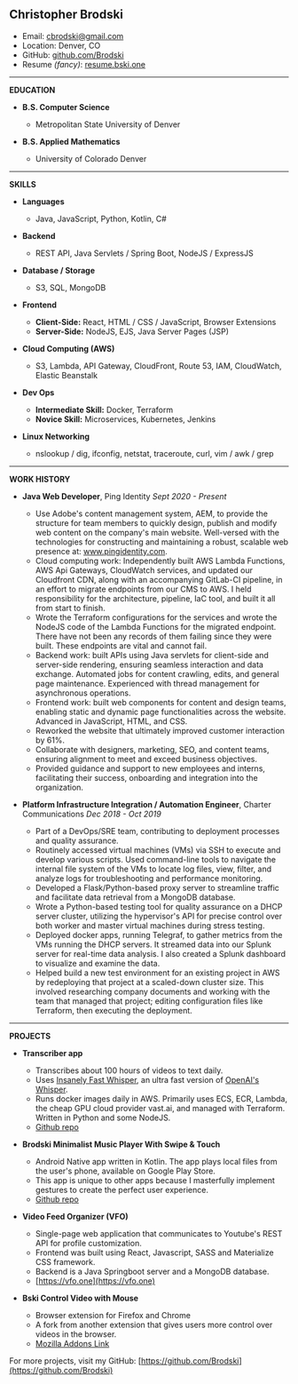 
<!-- https://dillinger.io/  -->
<!-- https://dillinger.io/  -->
<!-- https://dillinger.io/  -->

## Christopher Brodski
- Email: cbrodski@gmail.com
- Location: Denver, CO
- GitHub: [github.com/Brodski](https://github.com/Brodski)
- Resume *(fancy)*: [resume.bski.one](https://resume.bski.one)

---

**EDUCATION**

- **B.S. Computer Science**
  - Metropolitan State University of Denver

- **B.S. Applied Mathematics**
  - University of Colorado Denver

---

**SKILLS**

- **Languages**
  - Java, JavaScript, Python, Kotlin, C#

- **Backend**
  - REST API, Java Servlets / Spring Boot, NodeJS / ExpressJS

- **Database / Storage**
  - S3, SQL, MongoDB

- **Frontend**
  - **Client-Side:** React, HTML / CSS / JavaScript, Browser Extensions
  - **Server-Side:** NodeJS, EJS, Java Server Pages (JSP)

- **Cloud Computing (AWS)**
  - S3, Lambda, API Gateway, CloudFront, Route 53, IAM, CloudWatch, Elastic Beanstalk

- **Dev Ops**
  - **Intermediate Skill:** Docker, Terraform
  - **Novice Skill:** Microservices, Kubernetes, Jenkins

- **Linux Networking**
  - nslookup / dig, ifconfig, netstat, traceroute, curl, vim / awk / grep

---

**WORK HISTORY**

- **Java Web Developer**, Ping Identity
*Sept 2020 - Present*
  - Use Adobe's content management system, AEM, to provide the structure for team members to quickly design, publish and modify web content on the company's main website. Well-versed with the technologies for constructing and maintaining a robust, scalable web presence at: www.pingidentity.com.
  - Cloud computing work: Independently built AWS Lambda Functions, AWS Api Gateways, CloudWatch services, and updated our Cloudfront CDN, along with an accompanying GitLab-CI pipeline, in an effort to migrate endpoints from our CMS to AWS. I held responsibility for the architecture, pipeline, IaC tool, and built it all from start to finish.
  - Wrote the Terraform configurations for the services and wrote the NodeJS code of the Lambda Functions for the migrated endpoint. There have not been any records of them failing since they were built. These endpoints are vital and cannot fail.
  - Backend work: built APIs using Java servlets for client-side and server-side rendering, ensuring seamless interaction and data exchange. Automated jobs for content crawling, edits, and general page maintenance. Experienced with thread management for asynchronous operations.
  - Frontend work: built web components for content and design teams, enabling static and dynamic page functionalities across the website. Advanced in JavaScript, HTML, and CSS.
  - Reworked the website that ultimately improved customer interaction by 61%.
  - Collaborate with designers, marketing, SEO, and content teams, ensuring alignment to meet and exceed business objectives.
  - Provided guidance and support to new employees and interns, facilitating their success, onboarding and integration into the organization.

- **Platform Infrastructure Integration / Automation Engineer**, Charter Communications
*Dec 2018 - Oct 2019*
  - Part of a DevOps/SRE team, contributing to deployment processes and quality assurance.
  - Routinely accessed virtual machines (VMs) via SSH to execute and develop various scripts. Used command-line tools to navigate the internal file system of the VMs to locate log files, view, filter, and analyze logs for troubleshooting and performance monitoring.
  - Developed a Flask/Python-based proxy server to streamline traffic and facilitate data retrieval from a MongoDB database.
  - Wrote a Python-based testing tool for quality assurance on a DHCP server cluster, utilizing the hypervisor's API for precise control over both worker and master virtual machines during stress testing.
  - Deployed docker apps, running Telegraf, to gather metrics from the VMs running the DHCP servers. It streamed data into our Splunk server for real-time data analysis. I also created a Splunk dashboard to visualize and examine the data.
  - Helped build a new test environment for an existing project in AWS by redeploying that project at a scaled-down cluster size. This involved researching company documents and working with the team that managed that project; editing configuration files like Terraform, then executing the deployment.
---

**PROJECTS**

- **Transcriber app**
  - Transcribes about 100 hours of videos to text daily.
  - Uses [Insanely Fast Whisper](https://github.com/Vaibhavs10/insanely-fast-whisper), an ultra fast version of [OpenAI's Whisper](https://github.com/openai/whisper).
  - Runs docker images daily in AWS. Primarily uses ECS, ECR, Lambda, the cheap GPU cloud provider vast.ai, and managed with Terraform. Written in Python and some NodeJS.
  - [Github repo](https://github.com/Brodski/scraper-dl-vids) 

- **Brodski Minimalist Music Player With Swipe & Touch**
  - Android Native app written in Kotlin. The app plays local files from the user's phone, available on Google Play Store.
  - This app is unique to other apps because I masterfully implement gestures to create the perfect user experience.
  <!-- - ~~[Google Play Store Link](https://play.google.com/store/apps/details?id=com.bskimusicplayer.mediaplayer)~~  -->
  - [Github repo](https://github.com/Brodski/MediaPlayer#overview) 

- **Video Feed Organizer (VFO)**
  - Single-page web application that communicates to Youtube's REST API for profile customization.
  - Frontend was built using React, Javascript, SASS and Materialize CSS framework.
  - Backend is a Java Springboot server and a MongoDB database.
  - [https://vfo.one](https://vfo.one)

- **Bski Control Video with Mouse**
  - Browser extension for Firefox and Chrome
  - A fork from another extension that gives users more control over videos in the browser.
  - [Mozilla Addons Link](https://addons.mozilla.org/en-US/firefox/addon/bski-control-video-with-mouse)

For more projects, visit my GitHub: [https://github.com/Brodski](https://github.com/Brodski)
